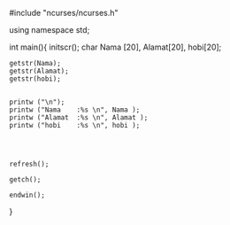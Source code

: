 #include "ncurses/ncurses.h"

using namespace std;

int main(){
	initscr();
    char Nama [20], Alamat[20], hobi[20];
	
	
	getstr(Nama);
	getstr(Alamat);
	getstr(hobi);
	
	
    printw ("\n");
	printw ("Nama    :%s \n", Nama );
	printw ("Alamat  :%s \n", Alamat );
    printw ("hobi    :%s \n", hobi );
     
    
     

	refresh();
	
	getch();
	
	endwin();
}
